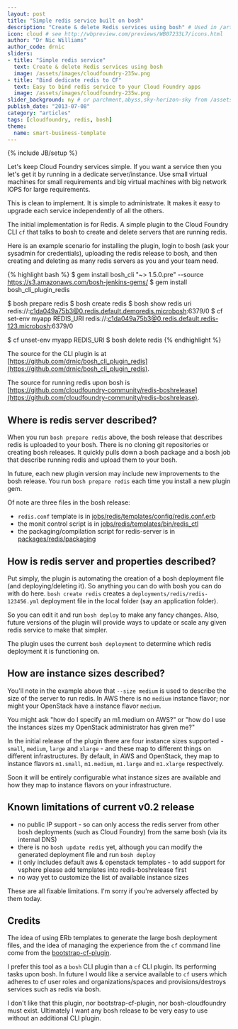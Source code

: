 ```yaml
---
layout: post
title: "Simple redis service built on bosh"
description: "Create & delete Redis services using bosh" # Used in /articles.html listing
icon: cloud # see http://wbpreview.com/previews/WB07233L7/icons.html
author: "Dr Nic Williams"
author_code: drnic
sliders:
- title: "Simple redis service"
  text: Create & delete Redis services using bosh
  image: /assets/images/cloudfoundry-235w.png
- title: "Bind dedicate redis to CF"
  text: Easy to bind redis service to your Cloud Foundry apps
  image: /assets/images/cloudfoundry-235w.png
slider_background: ny # or parchment,abyss,sky-horizon-sky from /assets/sliders
publish_date: "2013-07-08"
category: "articles"
tags: [cloudfoundry, redis, bosh]
theme:
  name: smart-business-template
---
```

{% include JB/setup %}

Let's keep Cloud Foundry services simple. If you want a service then you let's get it by running in a dedicate server/instance. Use small virtual machines for small requirements and big virtual machines with big network IOPS for large requirements.

This is clean to implement. It is simple to administrate. It makes it easy to upgrade each service independently of all the others.

The initial implementation is for Redis. A simple plugin to the Cloud Foundry CLI `cf` that talks to bosh to create and delete servers that are running redis.

Here is an example scenario for installing the plugin, login to bosh (ask your sysadmin for credentials), uploading the redis release to bosh, and then creating and deleting as many redis servers as you and your team need.

{% highlight bash %}
$ gem install bosh_cli "~> 1.5.0.pre" --source https://s3.amazonaws.com/bosh-jenkins-gems/ 
$ gem install bosh_cli_plugin_redis

$ bosh prepare redis
$ bosh create redis
$ bosh show redis uri
redis://:c1da049a75b3@0.redis.default.demoredis.microbosh:6379/0
$ cf set-env myapp REDIS_URI redis://:c1da049a75b3@0.redis.default.redis-123.microbosh:6379/0

$ cf unset-env myapp REDIS_URI
$ bosh delete redis
{% endhighlight %}

The source for the CLI plugin is at [https://github.com/drnic/bosh_cli_plugin_redis](https://github.com/drnic/bosh_cli_plugin_redis).

The source for running redis upon bosh is [https://github.com/cloudfoundry-community/redis-boshrelease](https://github.com/cloudfoundry-community/redis-boshrelease).

## Where is redis server described?

When you run `bosh prepare redis` above, the bosh release that describes redis is uploaded to your bosh. There is no cloning git repositories or creating bosh releases. It quickly pulls down a bosh package and a bosh job that describe running redis and upload them to your bosh.

In future, each new plugin version may include new improvements to the bosh release. You run `bosh prepare redis` each time you install a new plugin gem.

Of note are three files in the bosh release:

* `redis.conf` template is in [jobs/redis/templates/config/redis.conf.erb](https://github.com/cloudfoundry-community/redis-boshrelease/blob/master/jobs/redis/templates/config/redis.conf.erb)
* the monit control script is in [jobs/redis/templates/bin/redis_ctl](https://github.com/cloudfoundry-community/redis-boshrelease/blob/master/jobs/redis/templates/bin/redis_ctl)
* the packaging/compilation script for redis-server is in [packages/redis/packaging](https://github.com/cloudfoundry-community/redis-boshrelease/blob/master/packages/redis/packaging)

## How is redis server and properties described?

Put simply, the plugin is automating the creation of a bosh deployment file (and deploying/deleting it). So anything you can do with bosh you can do with do here. `bosh create redis` creates a `deployments/redis/redis-123456.yml` deployment file in the local folder (say an application folder).

So you can edit it and run `bosh deploy` to make any fancy changes. Also, future versions of the plugin will provide ways to update or scale any given redis service to make that simpler.

The plugin uses the current `bosh deployment` to determine which redis deployment it is functioning on.

## How are instance sizes described?

You'll note in the example above that `--size medium` is used to describe the size of the server to run redis. In AWS there is no `medium` instance flavor; nor might your OpenStack have a instance flavor `medium`.

You might ask "how do I specify an m1.medium on AWS?" or "how do I use the instances sizes my OpenStack administrator has given me?"

In the initial release of the plugin there are four instance sizes supported - `small`, `medium`, `large` and `xlarge` - and these map to different things on different infrastructures. By default, in AWS and OpenStack, they map to instance flavors `m1.small`, `m1.medium`, `m1.large` and `m1.xlarge` respectively.

Soon it will be entirely configurable what instance sizes are available and how they map to instance flavors on your infrastructure.

## Known limitations of current v0.2 release

* no public IP support - so can only access the redis server from other bosh deployments (such as Cloud Foundry) from the same bosh (via its internal DNS)
* there is no `bosh update redis` yet, although you can modify the generated deployment file and run `bosh deploy`
* it only includes default aws & openstack templates - to add support for vsphere please add templates into redis-boshrelease first
* no way yet to customize the list of available instance sizes

These are all fixable limitations. I'm sorry if you're adversely affected by them today.

## Credits

The idea of using ERb templates to generate the large bosh deployment files, and the idea of managing the experience from the `cf` command line come from the [bootstrap-cf-plugin](https://github.com/cloudfoundry/bootstrap-cf-plugin).

I prefer this tool as a `bosh` CLI plugin than a `cf` CLI plugin. Its performing tasks upon bosh. In future I would like a service available to `cf` users which adheres to cf user roles and organizations/spaces and provisions/destroys services such as redis via bosh.

I don't like that this plugin, nor bootstrap-cf-plugin, nor bosh-cloudfoundry must exist. Ultimately I want any bosh release to be very easy to use without an additional CLI plugin.

